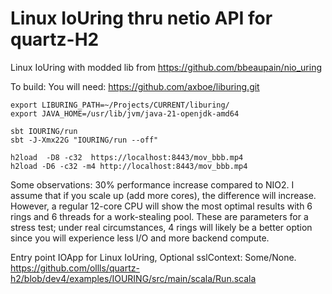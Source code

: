 <h1>Linux IoUring thru netio API for quartz-H2</h1>

Linux IoUring with modded lib from https://github.com/bbeaupain/nio_uring

To build:
You will need: https://github.com/axboe/liburing.git

```
export LIBURING_PATH=~/Projects/CURRENT/liburing/
export JAVA_HOME=/usr/lib/jvm/java-21-openjdk-amd64

sbt IOURING/run
sbt -J-Xmx22G "IOURING/run --off"

h2load  -D8 -c32  https://localhost:8443/mov_bbb.mp4
h2load -D6 -c32 -m4 http://localhost:8443/mov_bbb.mp4

```

Some observations: 30% performance increase compared to NIO2. I assume that if you scale up (add more cores), the difference will increase. However, a regular 12-core CPU will show the most optimal results with 6 rings and 6 threads for a work-stealing pool. These are parameters for a stress test; under real circumstances, 4 rings will likely be a better option since you will experience less I/O and more backend compute.

Entry point IOApp for Linux IoUring, Optional sslContext: Some/None.<br>
https://github.com/ollls/quartz-h2/blob/dev4/examples/IOURING/src/main/scala/Run.scala
